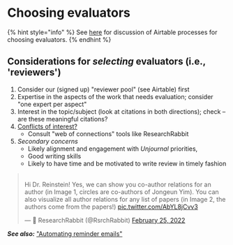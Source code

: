 # Choosing evaluators

{% hint style="info" %}
See [here](https://docs.google.com/document/d/1GdQsfXUjtAsKiYkJ8Z59MZf-ri8\_1ytEU1Tdi8uWaV8/edit#heading=h.ymkhnxb0cfxe) for discussion of Airtable processes for choosing evaluators.
{% endhint %}

## Considerations for _selecting_ evaluators (i.e., 'reviewers')

1. Consider our (signed up) "reviewer pool" (see Airtable) first
2. Expertise in the aspects of the work that needs evaluation; consider "one expert per aspect"
3. Interest in the topic/subject (look at citations in both directions); check – are these meaningful citations?
4. [Conflicts of interest?](avoiding-coi.md)
   * Consult "web of connections" tools like ResearchRabbit
5. _Secondary concerns_
   * Likely alignment and engagement with _Unjournal_ priorities,
   * Good writing skills
   * Likely to have time and be motivated to write review in timely fashion

> \
> Hi Dr. Reinstein! Yes, we can show you co-author relations for an author (in Image 1, circles are co-authors of Jongeun Yim). You can also visualize all author relations for any list of papers (in Image 2, the authors come from the papers!) [pic.twitter.com/AbYL8jCvv3](https://t.co/AbYL8jCvv3)
>
> — 🐰 ResearchRabbit (@RsrchRabbit) [February 25, 2022](https://twitter.com/RsrchRabbit/status/1497005389799297026?ref\_src=twsrc%5Etfw)

_**See also:**_ ["Automating reminder emails"](../../../tech-tools-and-resources/other-tech-and-tools/#automating-reminder-response-emails)
